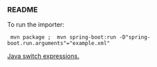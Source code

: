 ### README

To run the importer:

     mvn package ;  mvn spring-boot:run -D"spring-boot.run.arguments"="example.xml"

[Java switch expressions.](https://openjdk.java.net/jeps/361)
